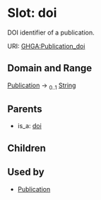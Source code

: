 
# Slot: doi


DOI identifier of a publication.

URI: [GHGA:Publication_doi](https://w3id.org/GHGA/Publication_doi)


## Domain and Range

[Publication](Publication.md) &#8594;  <sub>0..1</sub> [String](types/String.md)

## Parents

 *  is_a: [doi](doi.md)

## Children


## Used by

 * [Publication](Publication.md)
